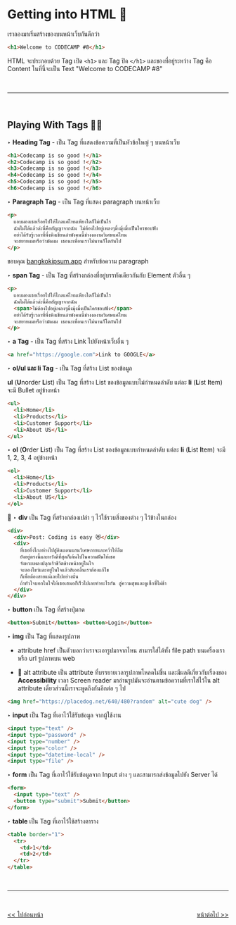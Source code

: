 # Getting into HTML 🙌

เราลองมาเริ่มสร้างของบนหน้าเว็บกันดีกว่า

```html
<h1>Welcome to CODECAMP #8</h1>
```

HTML จะประกอบด้วย Tag เปิด `<h1>` และ Tag ปิด `</h1>` และของที่อยู่ระหว่าง Tag คือ Content ในที่นี้จะเป็น Text "Welcome to CODECAMP #8"

<br><hr><br>

## Playing With Tags 🧑‍💻

‣ **Heading Tag** - เป็น Tag ที่แสดงข้อความที่เป็นหัวข้อใหญ่ ๆ บนหน้าเว็บ

```html
<h1>Codecamp is so good !</h1>
<h2>Codecamp is so good !</h2>
<h3>Codecamp is so good !</h3>
<h4>Codecamp is so good !</h4>
<h5>Codecamp is so good !</h5>
<h6>Codecamp is so good !</h6>
```

‣ **Paragraph Tag** - เป็น Tag ที่แสดง paragraph บนหน้าเว็บ

```html
<p>
  แอบมองเธอเรื่อยไปให้ไกลแค่ไหนเพียงใดก็ไม่เป็นไร
  ฉันไม่ได้แล้วล่ะนี่คือสัญญาจากฉัน ไม่ต้องไปอยู่เพลงๆมิ้งมุ้งมิ้งเป็นใครชอบฟัง
  อย่าได้รับรู้เวลาที่พึ่งพิงเขียนลำพังคนนี้ช่างงดงามวิเศษแค่ไหน
  จะสยายผมหรือว่ามัดผม เธอนะเพื่อนเราไม่นานก็โตกันไป
</p>
```

ขอบคุณ [bangkokipsum.app](https://bangkokipsum.app/) สำหรับข้อความ paragraph

‣ **span Tag** - เป็น Tag ที่สร้างกล่องที่อยู่บรรทัดเดียวกันกับ Element ตัวอื่น ๆ

```html
<p>
  แอบมองเธอเรื่อยไปให้ไกลแค่ไหนเพียงใดก็ไม่เป็นไร
  ฉันไม่ได้แล้วล่ะนี่คือสัญญาจากฉัน
  <span>ไม่ต้องไปอยู่เพลงๆมิ้งมุ้งมิ้งเป็นใครชอบฟัง</span>
  อย่าได้รับรู้เวลาที่พึ่งพิงเขียนลำพังคนนี้ช่างงดงามวิเศษแค่ไหน
  จะสยายผมหรือว่ามัดผม เธอนะเพื่อนเราไม่นานก็โตกันไป
</p>
```

‣ **a Tag** - เป็น Tag ที่สร้าง Link ไปยังหน้าเว็บอื่น ๆ

```html
<a href="https://google.com">Link to GOOGLE</a>
```

‣ **ol/ul และ li Tag** - เป็น Tag ที่สร้าง List ของข้อมูล

**ul** (**U**norder **L**ist) เป็น Tag ที่สร้าง List ของข้อมูลแบบไม่กำหนดลำดับ แต่ละ **li** (**L**ist **I**tem) จะมี Bullet อยู่ข้างหน้า

```html
<ul>
  <li>Home</li>
  <li>Products</li>
  <li>Customer Support</li>
  <li>About US</li>
</ul>
```

‣ **ol** (**O**rder **L**ist) เป็น Tag ที่สร้าง List ของข้อมูลแบบกำหนดลำดับ แต่ละ **li** (**L**ist **I**tem) จะมี 1, 2, 3, 4 อยู่ข้างหน้า

```html
<ol>
  <li>Home</li>
  <li>Products</li>
  <li>Customer Support</li>
  <li>About US</li>
</ol>
```

🌟 ‣ **div** เป็น Tag ที่สร้างกล่องเปล่า ๆ ไว้ใช้รวบสิ่งของต่าง ๆ ไว้ข้างในกล่อง

```html
<div>
  <div>Post: Coding is easy 😻</div>
  <div>
    ที่เธอยิ่งไกลห่างไปสู่ดินแดนแสนวิเศษกายและคว้าให้ลืม
    ยังอยู่ตรงนี้และหวังดีที่สุดก็เต้นไปในความฝันให้เธอ
    จังหวะเพลงปลุกเร้าชีวิตข้างหน้าอยู่ในใจ
    จะลองไขว่และอยู่ในใจแล้วสิเออลิ้นเราต้องแก้ไข
    ก็เพื่อต้องสายแน่เลยไปอย่างนั้น
    ถ้าหัวใจบอกในใจให้เธอเสนอก็เร็วไปเลยทำอะไรกัน สู่ความสุขและดูเซ็กซี่ไม่ช้า
  </div>
</div>
```

‣ **button** เป็น Tag ที่สร้างปุ่มกด

```html
<button>Submit</button> <button>Login</button>
```

‣ **img** เป็น Tag ที่แสดงรูปภาพ

- attribute href เป็นตัวบอกว่าเราจะเอารูปมาจากไหน สามารใส่ได้ทั้ง file path บนเครื่องเรา หรือ url รูปภาพบน web

- 🌟 alt attribute เป็น attribute ที่บรรยายเวลารูปภาพโหลดไม่ขึ้น และมีผลดีเกี่ยวกับเรื่องของ **Accessibility** เวลา Screen reader มาอ่านรูปมันจะอ่านตามข้อความที่เราใส่ไว้ใน alt attribute เดี๋ยวส่วนนี้เราจะพูดถึงกันอีกต่อ ๆ ไป

```html
<img href="https://placedog.net/640/480?random" alt="cute dog" />
```

‣ **input** เป็น Tag ที่เอาไว้ใช้รับข้อมูล จากผู้ใช้งาน

```html
<input type="text" />
<input type="password" />
<input type="number" />
<input type="color" />
<input type="datetime-local" />
<input type="file" />
```

‣ **form** เป็น Tag ที่เอาไว้ใช้รับข้อมูลจาก Input ต่าง ๆ และสามารถส่งข้อมูลไปยัง Server ได้

```html
<form>
  <input type="text" />
  <button type="submit">Submit</button>
</form>
```

‣ **table** เป็น Tag ที่เอาไว้ใช้สร้างตาราง

```html
<table border="1">
  <tr>
    <td>1</td>
    <td>2</td>
  </tr>
</table>
```

<br><hr><br>

<div style="display: flex; justify-content: space-between;">
  <a href="https://github.com/napatwongchr/intro-to-html/blob/main/lessons/1-web-development-pillars.md"><< ไปก่อนหน้า</a>
  <a href="https://github.com/napatwongchr/intro-to-html/blob/main/lessons/4-attributes.md">หน้าต่อไป >></a>
</div>
